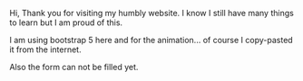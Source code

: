 Hi,
Thank you for visiting my humbly website.
I know I still have many things to learn but I am proud of this.

I am using bootstrap 5 here and for the animation...
of course I copy-pasted it from the internet.

Also the form can not be filled yet.
